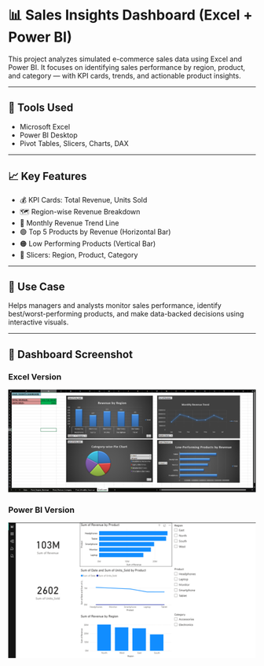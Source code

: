 # 📊 Sales Insights Dashboard (Excel + Power BI)

This project analyzes simulated e-commerce sales data using Excel and Power BI. It focuses on identifying sales performance by region, product, and category — with KPI cards, trends, and actionable product insights.

---

## 🚀 Tools Used
- Microsoft Excel
- Power BI Desktop
- Pivot Tables, Slicers, Charts, DAX

---

## 📈 Key Features
- 💰 KPI Cards: Total Revenue, Units Sold
- 🗺️ Region-wise Revenue Breakdown
- 📅 Monthly Revenue Trend Line
- 🟢 Top 5 Products by Revenue (Horizontal Bar)
- 🟠 Low Performing Products (Vertical Bar)
- 🔘 Slicers: Region, Product, Category

---

## 💼 Use Case
Helps managers and analysts monitor sales performance, identify best/worst-performing products, and make data-backed decisions using interactive visuals.

---

## 📸 Dashboard Screenshot
### Excel Version
![Excel Dashboard](excel_dashboard_screenshot.png)

### Power BI Version
![Power BI Dashboard](powerbi_dashboard_screenshot.png)


